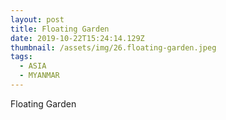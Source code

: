 ```yaml
---
layout: post
title: Floating Garden
date: 2019-10-22T15:24:14.129Z
thumbnail: /assets/img/26.floating-garden.jpeg
tags:
  - ASIA
  - MYANMAR
---
```

Floating Garden
